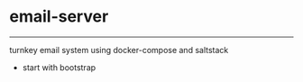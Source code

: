# email-server
-------------

turnkey email system using docker-compose and saltstack

- start with bootstrap
